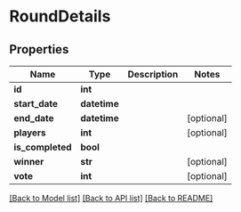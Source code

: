 # RoundDetails

## Properties
Name | Type | Description | Notes
------------ | ------------- | ------------- | -------------
**id** | **int** |  | 
**start_date** | **datetime** |  | 
**end_date** | **datetime** |  | [optional] 
**players** | **int** |  | [optional] 
**is_completed** | **bool** |  | 
**winner** | **str** |  | [optional] 
**vote** | **int** |  | [optional] 

[[Back to Model list]](../README.md#documentation-for-models) [[Back to API list]](../README.md#documentation-for-api-endpoints) [[Back to README]](../README.md)


